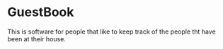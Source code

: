 # GuestBook

This is software for people that like to keep track of the people tht have been at their house.
